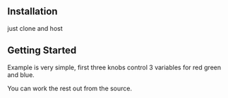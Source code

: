 ## Installation

just clone and host

## Getting Started

Example is very simple, first three knobs control 3 variables for red green and blue.

You can work the rest out from the source.
